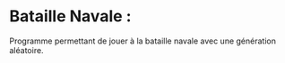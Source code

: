 # Bataille Navale :
Programme permettant de jouer à la bataille navale avec une génération aléatoire.
